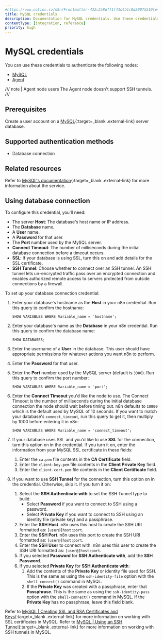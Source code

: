 ```yaml
---
#https://www.notion.so/n8n/Frontmatter-432c2b8dff1f43d4b1c8d20075510fe4
title: MySQL credentials
description: Documentation for MySQL credentials. Use these credentials to authenticate MySQL in n8n, a workflow automation platform.
contentType: [integration, reference]
priority: high
---
```


# MySQL credentials

You can use these credentials to authenticate the following nodes:

- [MySQL](/integrations/builtin/app-nodes/n8n-nodes-base.mysql/index.md)
- [Agent](/integrations/builtin/cluster-nodes/root-nodes/n8n-nodes-langchain.agent/index.md)

/// note | Agent node users
The Agent node doesn't support SSH tunnels.
///

## Prerequisites

Create a user account on a [MySQL](https://www.mysql.com/){:target=_blank .external-link} server database.

## Supported authentication methods

- Database connection

## Related resources

Refer to [MySQL's documentation](https://dev.mysql.com/doc/refman/8.3/en/){:target=_blank .external-link} for more information about the service.

## Using database connection

To configure this credential, you'll need:

- The server **Host**: The database's host name or IP address.
- The **Database** name.
- A **User** name.
- A **Password** for that user.
- The **Port** number used by the MySQL server.
- **Connect Timeout**: The number of milliseconds during the initial database connection before a timeout occurs.
- **SSL**: If your database is using SSL, turn this on and add details for the SSL certificate.
- **SSH Tunnel**: Choose whether to connect over an SSH tunnel. An SSH tunnel lets un-encrypted traffic pass over an encrypted connection and enables authorized remote access to servers protected from outside connections by a firewall.

To set up your database connection credential:

1. Enter your database's hostname as the **Host** in your n8n credential. Run this query to confirm the hostname:

    ```
    SHOW VARIABLES WHERE Variable_name = 'hostname';
    ```

2. Enter your database's name as the **Database** in your n8n credential. Run this query to confirm the database name:

    ```
    SHOW DATABASES;
    ```

3. Enter the username of a **User** in the database. This user should have appropriate permissions for whatever actions you want n8n to perform.
4. Enter the **Password** for that user.
5. Enter the **Port** number used by the MySQL server (default is `3306`). Run this query to confirm the port number:

    ```
    SHOW VARIABLES WHERE Variable_name = 'port';
    ```

6. Enter the **Connect Timeout** you'd like the node to use. The Connect Timeout is the number of milliseconds during the initial database connection the node should wait before timing out. n8n defaults to `10000` which is the default used by MySQL of 10 seconds. If you want to match your database's `connect_timeout`, run this query to get it, then multiply by 1000 before entering it in n8n:

    ```
    SHOW VARIABLES WHERE Variable_name = 'connect_timeout';
    ```

7. If your database uses SSL and you'd like to use **SSL** for the connection, turn this option on in the credential. If you turn it on, enter the information from your MySQL SSL certificate in these fields:
    1. Enter the `ca.pem` file contents in the **CA Certificate** field.
    2. Enter the `client-key.pem` file contents in the **Client Private Key** field.
    3. Enter the `client-cert.pem` file contents in the **Client Certificate** field.
8. If you want to use **SSH Tunnel** for the connection, turn this option on in the credential. Otherwise, skip it. If you turn it on:
    1. Select the **SSH Authenticate with** to set the SSH Tunnel type to build:
        - Select **Password** if you want to connect to SSH using a password.
        - Select **Private Key** if you want to connect to SSH using an identity file (private key) and a passphrase. 
    2. Enter the **SSH Host**. n8n uses this host to create the SSH URI formatted as: `[user@]host:port`.
    3. Enter the **SSH Port**. n8n uses this port to create the SSH URI formatted as: `[user@]host:port`.
    4. Enter the **SSH User** to connect with. n8n uses this user to create the SSH URI formatted as: `[user@]host:port`.
    5. If you selected **Password** for **SSH Authenticate with**, add the **SSH Password**.
    6. If you selected **Private Key** for **SSH Authenticate with**:
        1. Add the contents of the **Private Key** or identity file used for SSH. This is the same as using the `ssh-identity-file` option with the `shell-connect()` command in MySQL.
        2. If the **Private Key** was created with a passphrase, enter that **Passphrase**. This is the same as using the `ssh-identity-pass` option with the `shell-connect()` command in MySQL. If the **Private Key** has no passphrase, leave this field blank.

Refer to [MySQL | Creating SSL and RSA Certificates and Keys](https://dev.mysql.com/doc/refman/8.0/en/creating-ssl-rsa-files.html){:target=_blank .external-link} for more information on working with SSL certificates in MySQL. Refer to [MySQL | Using an SSH Tunnel](https://dev.mysql.com/doc/mysql-shell/8.0/en/mysql-shell-connection-ssh.html){:target=_blank .external-link} for more information on working with SSH tunnels in MySQL.
